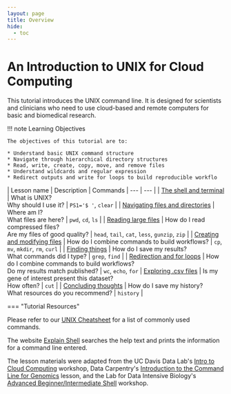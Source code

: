 ```yaml
---
layout: page
title: Overview
hide:
  - toc
---
```


An Introduction to UNIX for Cloud Computing
============================================

This tutorial introduces the UNIX command line. It is designed for scientists and clinicians who need to use cloud-based and remote computers for basic and biomedical research.

!!! note Learning Objectives

	The objectives of this tutorial are to:

	* Understand basic UNIX command structure 
	* Navigate through hierarchical directory structures
	* Read, write, create, copy, move, and remove files
	* Understand wildcards and regular expression 
	* Redirect outputs and write for loops to build reproducible workflo	

| Lesson name | Description | Commands
| --- | --- | 
| [The shell and terminal](./unix_1.md) | What is UNIX? <br /> Why should I use it? | `PS1='$ '`, `clear` |
| [Navigating files and directories](./unix_2.md) | Where am I? <br /> What files are here? | `pwd`, `cd`, `ls` | 
| [Reading large files](./unix_3.md) | How do I read compressed files? <br />  Are my files of good quality?  | `head`, `tail`, `cat`, `less`, `gunzip`, `zip` |
| [Creating and modifying files](./unix_4.md) | How do I combine commands to build workflows? | `cp`, `mv`, `mkdir`, `rm`, `curl` |
| [Finding things](./unix_5.md) | How do I save my results? <br /> What commands did I type? | `grep`, `find` |
| [Redirection and for loops](./unix_6.md) | How do I combine commands to build workflows?   <br /> Do my results match published? | `wc`, `echo`, `for`
| [Exploring .csv files](./unix_7.md) | Is my gene of interest present this dataset?  <br /> How often? | `cut` | 
| [Concluding thoughts](./unix_8.md) | How do I save my history? <br /> What resources do you recommend? | `history` | 


=== "Tutorial Resources"

Please refer to our [UNIX Cheatsheet](https://training.nih-cfde.org/en/latest/General-Tools/Cheat-Sheets/bash_cheatsheet/) for a list of commonly used commands.

The website [Explain Shell](https://explainshell.com/) searches the help text and prints the information for a command line entered. 

The lesson materials were adapted from the UC Davis Data Lab's [Intro to Cloud Computing](https://ngs-docs.github.io/2021-august-remote-computing/) workshop, Data Carpentry's [Introduction to the Command Line for Genomics](https://datacarpentry.org/shell-genomics/) lesson, and the Lab for Data Intensive Biology's [Advanced Beginner/Intermediate Shell](https://dib-training.readthedocs.io/en/pub/2016-01-13-adv-beg-shell.html) workshop. 
